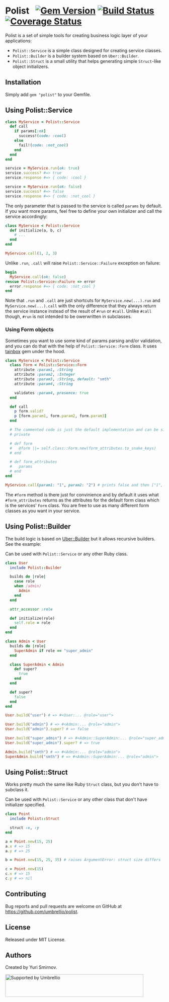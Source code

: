 # Polist   [![Gem Version](https://badge.fury.io/rb/polist.svg)](https://badge.fury.io/rb/polist) [![Build Status](https://travis-ci.org/umbrellio/polist.svg?branch=master)](https://travis-ci.org/umbrellio/polist) [![Coverage Status](https://coveralls.io/repos/github/umbrellio/polist/badge.svg?branch=master)](https://coveralls.io/github/umbrellio/polist?branch=master)

Polist is a set of simple tools for creating business logic layer of your applications:

- `Polist::Service` is a simple class designed for creating service classes.
- `Polist::Builder` is a builder system based on `Uber::Builder`.
- `Polist::Struct` is a small utility that helps generating simple `Struct`-like object initializers.

## Installation

Simply add `gem "polist"` to your Gemfile.

## Using Polist::Service

```ruby
class MyService < Polist::Service
  def call
    if params[:ok]
      success!(code: :cool)
    else
      fail!(code: :not_cool)
    end
  end
end

service = MyService.run(ok: true)
service.success? #=> true
service.response #=> { code: :cool }

service = MyService.run(ok: false)
service.success? #=> false
service.response #=> { code: :not_cool }
```

The only parameter that is passed to the service is called `params` by default. If you want more params, feel free to define your own initializer and call the service accordingly:

```ruby
class MyService < Polist::Service
  def initialize(a, b, c)
    # ...
  end
end

MyService.call(1, 2, 3)
```

Unlike `.run`, `.call` will raise `Polist::Service::Failure` exception on failure:

```ruby
begin
  MyService.call(ok: false)
rescue Polist::Service::Failure => error
  error.response #=> { code: :not_cool }
end
```

Note that `.run` and `.call` are just shortcuts for `MyService.new(...).run` and `MyService.new(...).call` with the only difference that they always return the service instance instead of the result of `#run` or `#call`. Unlike `#call` though, `#run` is not intended to be owerwritten in subclasses.

### Using Form objects

Sometimes you want to use some kind of params parsing and/or validation, and you can do that with the help of `Polist::Service::Form` class. It uses [tainbox](https://github.com/enthrops/tainbox) gem under the hood.

```ruby
class MyService < Polist::Service
  class Form < Polist::Service::Form
    attribute :param1, :String
    attribute :param2, :Integer
    attribute :param3, :String, default: "smth"
    attribute :param4, :String

    validates :param4, presence: true
  end

  def call
    p form.valid?
    p [form.param1, form.param2, form.param3]
  end

  # The commented code is just the default implementation and can be simply overwritten
  # private

  # def form
  #   @form ||= self.class::Form.new(form_attributes.to_snake_keys)
  # end

  # def form_attributes
  #   params
  # end
end

MyService.call(param1: "1", param2: "2") # prints false and then ["1", 2, "smth"]
```

The `#form` method is there just for convinience and by default it uses what `#form_attributes` returns as the attributes for the default form class which is the services' `Form` class. You are free to use as many different form classes as you want in your service.

## Using Polist::Builder

The build logic is based on [Uber::Builder](https://github.com/apotonick/uber#builder) but it allows recursive builders. See the example:

Can be used with `Polist::Service` or any other Ruby class.

```ruby
class User
  include Polist::Builder

  builds do |role|
    case role
    when /admin/
      Admin
    end
  end

  attr_accessor :role

  def initialize(role)
    self.role = role
  end
end

class Admin < User
  builds do |role|
    SuperAdmin if role == "super_admin"
  end

  class SuperAdmin < Admin
    def super?
      true
    end
  end

  def super?
    false
  end
end

User.build("user") # => #<User:... @role="user">

User.build("admin") # => #<Admin:... @role="admin">
User.build("admin").super? # => false

User.build("super_admin") # => #<Admin::SuperAdmin:... @role="super_admin">
User.build("super_admin").super? # => true

Admin.build("smth") # => #<Admin:... @role="admin">
SuperAdmin.build("smth") # => #<Admin::SuperAdmin:... @role="admin">
```

## Using Polist::Struct

Works pretty much the same like Ruby `Struct` class, but you don't have to subclass it.

Can be used with `Polist::Service` or any other class that don't have initializer specified.

```ruby
class Point
  include Polist::Struct

  struct :x, :y
end

a = Point.new(15, 25)
a.x # => 15
a.y # => 25

b = Point.new(15, 25, 35) # raises ArgumentError: struct size differs

c = Point.new(15)
c.x # => 15
c.y # => nil
```

## Contributing

Bug reports and pull requests are welcome on GitHub at https://github.com/umbrellio/polist.

## License

Released under MIT License.

## Authors

Created by Yuri Smirnov.

<a href="https://github.com/umbrellio/">
<img style="float: left;" src="https://umbrellio.github.io/Umbrellio/supported_by_umbrellio.svg" alt="Supported by Umbrellio" width="439" height="72">
</a>
